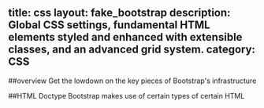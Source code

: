 title: css
layout: fake_bootstrap
description: Global CSS settings, fundamental HTML elements styled and enhanced with extensible classes, and an advanced grid system.
category: CSS
---
##overview
Get the lowdown on the key pieces of Bootstrap's infrastructure

##HTML Doctype
Bootstrap makes use of certain types of certain HTML

